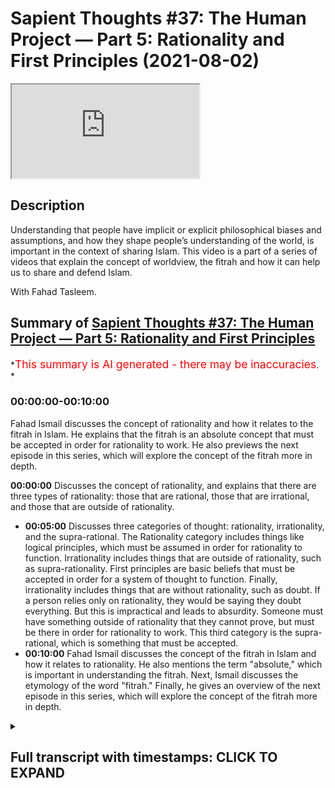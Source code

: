 # Sapient Thoughts #37: The Human Project — Part 5: Rationality and First Principles (2021-08-02)

<iframe loading='lazy' allow='autoplay' src='https://www.youtube.com/embed/KEWB4pjQFOg'></iframe>

## Description

Understanding that people have implicit or explicit philosophical biases and assumptions, and how they shape people’s understanding of the world, is important in the context of sharing Islam. This video is a part of a series of videos that explain the concept of worldview, the fitrah and how it can help us to share and defend Islam.

With Fahad Tasleem.

## Summary of [Sapient Thoughts #37: The Human Project — Part 5: Rationality and First Principles](https://www.youtube.com/watch?v=KEWB4pjQFOg)

*<span style="color:red; font-size:125%">This summary is AI generated - there may be inaccuracies</span>. *

### <a onclick="modifyYTiframeseektime('0')">00:00:00-00:10:00</a>

 Fahad Ismail discusses the concept of rationality and how it relates to the fitrah in Islam. He explains that the fitrah is an absolute concept that must be accepted in order for rationality to work. He also previews the next episode in this series, which will explore the concept of the fitrah more in depth.

**<a onclick="modifyYTiframeseektime('0')">00:00:00</a>** Discusses the concept of rationality, and explains that there are three types of rationality: those that are rational, those that are irrational, and those that are outside of rationality.

* **<a onclick="modifyYTiframeseektime('300')">00:05:00</a>** Discusses three categories of thought: rationality, irrationality, and the supra-rational. The Rationality category includes things like logical principles, which must be assumed in order for rationality to function. Irrationality includes things that are outside of rationality, such as supra-rationality. First principles are basic beliefs that must be accepted in order for a system of thought to function. Finally, irrationality includes things that are without rationality, such as doubt. If a person relies only on rationality, they would be saying they doubt everything. But this is impractical and leads to absurdity. Someone must have something outside of rationality that they cannot prove, but must be there in order for rationality to work. This third category is the supra-rational, which is something that must be accepted.
* **<a onclick="modifyYTiframeseektime('600')">00:10:00</a>**  Fahad Ismail discusses the concept of the fitrah in Islam and how it relates to rationality. He also mentions the term "absolute," which is important in understanding the fitrah. Next, Ismail discusses the etymology of the word "fitrah." Finally, he gives an overview of the next episode in this series, which will explore the concept of the fitrah more in depth.

<details><summary><h2>Full transcript with timestamps: CLICK TO EXPAND</h2></summary>

<a onclick="modifyYTiframeseektime('2')">0:00:02</a> Music  
<a onclick="modifyYTiframeseektime('14')">0:00:14</a> assalamualaikum  
<a onclick="modifyYTiframeseektime('16')">0:00:16</a> welcome to another episode of sapient  
<a onclick="modifyYTiframeseektime('18')">0:00:18</a> thoughts where we discuss theo  
<a onclick="modifyYTiframeseektime('20')">0:00:20</a> philosophical issues  
<a onclick="modifyYTiframeseektime('21')">0:00:21</a> where we give replies and answers to  
<a onclick="modifyYTiframeseektime('23')">0:00:23</a> contentions about islam  
<a onclick="modifyYTiframeseektime('25')">0:00:25</a> and where we provide a robust clear  
<a onclick="modifyYTiframeseektime('28')">0:00:28</a> unequivocal strong case  
<a onclick="modifyYTiframeseektime('31')">0:00:31</a> for the veracity of islam so in this  
<a onclick="modifyYTiframeseektime('34')">0:00:34</a> particular episode we are continuing  
<a onclick="modifyYTiframeseektime('36')">0:00:36</a> on this series that is related to or  
<a onclick="modifyYTiframeseektime('39')">0:00:39</a> talking about  
<a onclick="modifyYTiframeseektime('40')">0:00:40</a> world views and the fitra and up to this  
<a onclick="modifyYTiframeseektime('44')">0:00:44</a> point we have had a  
<a onclick="modifyYTiframeseektime('45')">0:00:45</a> quite a long extensive discussion about  
<a onclick="modifyYTiframeseektime('48')">0:00:48</a> world views  
<a onclick="modifyYTiframeseektime('49')">0:00:49</a> and we talked about its definition we  
<a onclick="modifyYTiframeseektime('51')">0:00:51</a> talked about you know the fact that  
<a onclick="modifyYTiframeseektime('52')">0:00:52</a> everyone has a world view  
<a onclick="modifyYTiframeseektime('54')">0:00:54</a> the implications of one's world view in  
<a onclick="modifyYTiframeseektime('56')">0:00:56</a> terms of you know one's opinions about  
<a onclick="modifyYTiframeseektime('58')">0:00:58</a> various things  
<a onclick="modifyYTiframeseektime('59')">0:00:59</a> answers to questions abortion euthanasia  
<a onclick="modifyYTiframeseektime('61')">0:01:01</a> whatever it might be  
<a onclick="modifyYTiframeseektime('62')">0:01:02</a> we talk about we talked about the main  
<a onclick="modifyYTiframeseektime('64')">0:01:04</a> components of a world view  
<a onclick="modifyYTiframeseektime('66')">0:01:06</a> everything from ontology and theology  
<a onclick="modifyYTiframeseektime('68')">0:01:08</a> all the way down to  
<a onclick="modifyYTiframeseektime('69')">0:01:09</a> aesthetics how one understands beauty or  
<a onclick="modifyYTiframeseektime('71')">0:01:11</a> what other results  
<a onclick="modifyYTiframeseektime('73')">0:01:13</a> a one's world view upon beauty  
<a onclick="modifyYTiframeseektime('76')">0:01:16</a> and so we also did a comparison  
<a onclick="modifyYTiframeseektime('79')">0:01:19</a> of the islamic worldview with the modern  
<a onclick="modifyYTiframeseektime('81')">0:01:21</a> world view and we spoke about that  
<a onclick="modifyYTiframeseektime('83')">0:01:23</a> extensively and in the last episode  
<a onclick="modifyYTiframeseektime('85')">0:01:25</a> we had ended off with the idea that  
<a onclick="modifyYTiframeseektime('88')">0:01:28</a> every world view  
<a onclick="modifyYTiframeseektime('90')">0:01:30</a> has axioms every worldview has basic  
<a onclick="modifyYTiframeseektime('93')">0:01:33</a> beliefs  
<a onclick="modifyYTiframeseektime('95')">0:01:35</a> now from that point someone may come now  
<a onclick="modifyYTiframeseektime('99')">0:01:39</a> especially if they understand a world  
<a onclick="modifyYTiframeseektime('101')">0:01:41</a> view or if they're  
<a onclick="modifyYTiframeseektime('102')">0:01:42</a> if they claim that they are coming from  
<a onclick="modifyYTiframeseektime('105')">0:01:45</a> a modern world view or a  
<a onclick="modifyYTiframeseektime('107')">0:01:47</a> you know or a scientific world view  
<a onclick="modifyYTiframeseektime('110')">0:01:50</a> whatever it might be  
<a onclick="modifyYTiframeseektime('111')">0:01:51</a> they may make a certain claim they may  
<a onclick="modifyYTiframeseektime('112')">0:01:52</a> say look my  
<a onclick="modifyYTiframeseektime('114')">0:01:54</a> world view the world view that i adopt  
<a onclick="modifyYTiframeseektime('117')">0:01:57</a> is based upon  
<a onclick="modifyYTiframeseektime('119')">0:01:59</a> rationality and not fairy tales because  
<a onclick="modifyYTiframeseektime('122')">0:02:02</a> you have a religion you believe in a  
<a onclick="modifyYTiframeseektime('124')">0:02:04</a> supernatural  
<a onclick="modifyYTiframeseektime('125')">0:02:05</a> you believe in a supernatural reality  
<a onclick="modifyYTiframeseektime('127')">0:02:07</a> you believe in a god and so on and so  
<a onclick="modifyYTiframeseektime('129')">0:02:09</a> forth with all of these  
<a onclick="modifyYTiframeseektime('130')">0:02:10</a> you know things my role my worldview is  
<a onclick="modifyYTiframeseektime('133')">0:02:13</a> based on rationality unlike your  
<a onclick="modifyYTiframeseektime('134')">0:02:14</a> worldview which is based on  
<a onclick="modifyYTiframeseektime('136')">0:02:16</a> just fairy tales now it's interesting  
<a onclick="modifyYTiframeseektime('138')">0:02:18</a> contention  
<a onclick="modifyYTiframeseektime('139')">0:02:19</a> but it's very important to now if that's  
<a onclick="modifyYTiframeseektime('141')">0:02:21</a> the claim that my world views based on  
<a onclick="modifyYTiframeseektime('143')">0:02:23</a> rationality  
<a onclick="modifyYTiframeseektime('144')">0:02:24</a> to break this down a little further and  
<a onclick="modifyYTiframeseektime('146')">0:02:26</a> understand  
<a onclick="modifyYTiframeseektime('148')">0:02:28</a> rationality and its limits and to  
<a onclick="modifyYTiframeseektime('150')">0:02:30</a> understand rationality in a broader  
<a onclick="modifyYTiframeseektime('152')">0:02:32</a> perspective where we incorporate the  
<a onclick="modifyYTiframeseektime('154')">0:02:34</a> idea of axioms  
<a onclick="modifyYTiframeseektime('155')">0:02:35</a> to truly understand what rationality is  
<a onclick="modifyYTiframeseektime('159')">0:02:39</a> what are its limits and you know how do  
<a onclick="modifyYTiframeseektime('161')">0:02:41</a> we move forward in this area so  
<a onclick="modifyYTiframeseektime('163')">0:02:43</a> most people when they think of  
<a onclick="modifyYTiframeseektime('166')">0:02:46</a> rationality  
<a onclick="modifyYTiframeseektime('167')">0:02:47</a> and perhaps if they haven't thought  
<a onclick="modifyYTiframeseektime('168')">0:02:48</a> about it too deeply they basically  
<a onclick="modifyYTiframeseektime('171')">0:02:51</a> bifurcate rationality in the sense that  
<a onclick="modifyYTiframeseektime('173')">0:02:53</a> they say there are things that are  
<a onclick="modifyYTiframeseektime('174')">0:02:54</a> rational  
<a onclick="modifyYTiframeseektime('175')">0:02:55</a> and there are things that are irrational  
<a onclick="modifyYTiframeseektime('177')">0:02:57</a> so a simple rational statement is  
<a onclick="modifyYTiframeseektime('179')">0:02:59</a> i am fahad an irrational statement is  
<a onclick="modifyYTiframeseektime('182')">0:03:02</a> if i said i am a married bachelor  
<a onclick="modifyYTiframeseektime('186')">0:03:06</a> now simple rational statements pretty  
<a onclick="modifyYTiframeseektime('188')">0:03:08</a> straightforward it's logical  
<a onclick="modifyYTiframeseektime('190')">0:03:10</a> an irrational statement like i am a  
<a onclick="modifyYTiframeseektime('191')">0:03:11</a> married bachelor well it's illogical  
<a onclick="modifyYTiframeseektime('194')">0:03:14</a> why well because someone who is a  
<a onclick="modifyYTiframeseektime('196')">0:03:16</a> bachelor  
<a onclick="modifyYTiframeseektime('197')">0:03:17</a> is not married and someone who's married  
<a onclick="modifyYTiframeseektime('199')">0:03:19</a> has ceased to be a bachelor in other  
<a onclick="modifyYTiframeseektime('201')">0:03:21</a> words  
<a onclick="modifyYTiframeseektime('202')">0:03:22</a> they by definition are mutually  
<a onclick="modifyYTiframeseektime('204')">0:03:24</a> exclusive  
<a onclick="modifyYTiframeseektime('206')">0:03:26</a> right so you cannot be a bachelor and be  
<a onclick="modifyYTiframeseektime('208')">0:03:28</a> married at the same time  
<a onclick="modifyYTiframeseektime('209')">0:03:29</a> now that seems irrational and seems  
<a onclick="modifyYTiframeseektime('212')">0:03:32</a> illogical  
<a onclick="modifyYTiframeseektime('213')">0:03:33</a> and it goes against the logical  
<a onclick="modifyYTiframeseektime('215')">0:03:35</a> principle of mutual exclusivity  
<a onclick="modifyYTiframeseektime('218')">0:03:38</a> now imagine that you came to me and you  
<a onclick="modifyYTiframeseektime('220')">0:03:40</a> said fahad  
<a onclick="modifyYTiframeseektime('221')">0:03:41</a> you can't be a married bachelor that's  
<a onclick="modifyYTiframeseektime('223')">0:03:43</a> that's that's  
<a onclick="modifyYTiframeseektime('224')">0:03:44</a> illogical that's irrational and i was  
<a onclick="modifyYTiframeseektime('227')">0:03:47</a> very stubborn and i was very obstinate i  
<a onclick="modifyYTiframeseektime('229')">0:03:49</a> said well you know what  
<a onclick="modifyYTiframeseektime('230')">0:03:50</a> i am a married bachelor i don't care  
<a onclick="modifyYTiframeseektime('232')">0:03:52</a> what you say prove to me  
<a onclick="modifyYTiframeseektime('235')">0:03:55</a> that i can't be a mad bachelor now you  
<a onclick="modifyYTiframeseektime('237')">0:03:57</a> might say well  
<a onclick="modifyYTiframeseektime('238')">0:03:58</a> that's very easy because a married  
<a onclick="modifyYTiframeseektime('240')">0:04:00</a> bachelor goes against the  
<a onclick="modifyYTiframeseektime('242')">0:04:02</a> logical principle of mutual exclusivity  
<a onclick="modifyYTiframeseektime('246')">0:04:06</a> you cannot be something and not be  
<a onclick="modifyYTiframeseektime('247')">0:04:07</a> something at the same time i can't be  
<a onclick="modifyYTiframeseektime('248')">0:04:08</a> fahad and not fahad at the same time  
<a onclick="modifyYTiframeseektime('250')">0:04:10</a> simple principle but then i i  
<a onclick="modifyYTiframeseektime('254')">0:04:14</a> respond i said you know what prove to me  
<a onclick="modifyYTiframeseektime('257')">0:04:17</a> that the principle is true  
<a onclick="modifyYTiframeseektime('260')">0:04:20</a> you see the principle is accepted  
<a onclick="modifyYTiframeseektime('263')">0:04:23</a> you start with the principle and then  
<a onclick="modifyYTiframeseektime('265')">0:04:25</a> you move forward  
<a onclick="modifyYTiframeseektime('266')">0:04:26</a> but you do not prove the principle and  
<a onclick="modifyYTiframeseektime('269')">0:04:29</a> so  
<a onclick="modifyYTiframeseektime('270')">0:04:30</a> in reality you can say rationality can  
<a onclick="modifyYTiframeseektime('272')">0:04:32</a> be divided into three  
<a onclick="modifyYTiframeseektime('274')">0:04:34</a> not just not bifurcated into two but  
<a onclick="modifyYTiframeseektime('276')">0:04:36</a> rather there's three categories of  
<a onclick="modifyYTiframeseektime('277')">0:04:37</a> rationality  
<a onclick="modifyYTiframeseektime('278')">0:04:38</a> you have those things those ideas and  
<a onclick="modifyYTiframeseektime('280')">0:04:40</a> statements that are rational  
<a onclick="modifyYTiframeseektime('282')">0:04:42</a> i am fahad you have those statements and  
<a onclick="modifyYTiframeseektime('284')">0:04:44</a> ideas that are irrational  
<a onclick="modifyYTiframeseektime('285')">0:04:45</a> things like i'm a married bachelor you  
<a onclick="modifyYTiframeseektime('287')">0:04:47</a> know that looks like a square circle  
<a onclick="modifyYTiframeseektime('289')">0:04:49</a> whatever it might be but then you have  
<a onclick="modifyYTiframeseektime('292')">0:04:52</a> those concepts and ideas or those  
<a onclick="modifyYTiframeseektime('294')">0:04:54</a> those concepts ideas that are outside of  
<a onclick="modifyYTiframeseektime('297')">0:04:57</a> rationality  
<a onclick="modifyYTiframeseektime('299')">0:04:59</a> that they they're outside of rationality  
<a onclick="modifyYTiframeseektime('301')">0:05:01</a> meaning  
<a onclick="modifyYTiframeseektime('302')">0:05:02</a> they cannot be proven but  
<a onclick="modifyYTiframeseektime('305')">0:05:05</a> they must be there in order for  
<a onclick="modifyYTiframeseektime('307')">0:05:07</a> rationality itself to function  
<a onclick="modifyYTiframeseektime('309')">0:05:09</a> like logical principles this third  
<a onclick="modifyYTiframeseektime('311')">0:05:11</a> category that's outside of rationality  
<a onclick="modifyYTiframeseektime('313')">0:05:13</a> we can say it's  
<a onclick="modifyYTiframeseektime('314')">0:05:14</a> supra-rational now this  
<a onclick="modifyYTiframeseektime('317')">0:05:17</a> idea of the supra-rational in the  
<a onclick="modifyYTiframeseektime('320')">0:05:20</a> islamic framework in the islamic  
<a onclick="modifyYTiframeseektime('323')">0:05:23</a> paradigm or islamic  
<a onclick="modifyYTiframeseektime('324')">0:05:24</a> world view the term that we can apply  
<a onclick="modifyYTiframeseektime('327')">0:05:27</a> in just in a general sense would be the  
<a onclick="modifyYTiframeseektime('330')">0:05:30</a> term  
<a onclick="modifyYTiframeseektime('330')">0:05:30</a> fitra that which is outside of  
<a onclick="modifyYTiframeseektime('333')">0:05:33</a> rationality and without that  
<a onclick="modifyYTiframeseektime('335')">0:05:35</a> rationality breaks down so you have the  
<a onclick="modifyYTiframeseektime('337')">0:05:37</a> super rational  
<a onclick="modifyYTiframeseektime('339')">0:05:39</a> a concept like rationality that's what  
<a onclick="modifyYTiframeseektime('340')">0:05:40</a> we call or  
<a onclick="modifyYTiframeseektime('342')">0:05:42</a> that which is irrational whatever it  
<a onclick="modifyYTiframeseektime('345')">0:05:45</a> might be but  
<a onclick="modifyYTiframeseektime('346')">0:05:46</a> you understand the point that there are  
<a onclick="modifyYTiframeseektime('348')">0:05:48</a> three categories you can say  
<a onclick="modifyYTiframeseektime('350')">0:05:50</a> irrationality  
<a onclick="modifyYTiframeseektime('351')">0:05:51</a> so therefore you have that which is  
<a onclick="modifyYTiframeseektime('354')">0:05:54</a> super irrational that which is outside  
<a onclick="modifyYTiframeseektime('355')">0:05:55</a> of rationality  
<a onclick="modifyYTiframeseektime('356')">0:05:56</a> something that you assume that you  
<a onclick="modifyYTiframeseektime('358')">0:05:58</a> cannot prove but you must start in order  
<a onclick="modifyYTiframeseektime('360')">0:06:00</a> for rationale to work  
<a onclick="modifyYTiframeseektime('361')">0:06:01</a> things like logical principles then you  
<a onclick="modifyYTiframeseektime('363')">0:06:03</a> have rationality and then you have  
<a onclick="modifyYTiframeseektime('364')">0:06:04</a> irrationality  
<a onclick="modifyYTiframeseektime('366')">0:06:06</a> now to kind of expand this out a little  
<a onclick="modifyYTiframeseektime('368')">0:06:08</a> bit more  
<a onclick="modifyYTiframeseektime('369')">0:06:09</a> this concept of the supra rational is  
<a onclick="modifyYTiframeseektime('372')">0:06:12</a> something that must be accepted there is  
<a onclick="modifyYTiframeseektime('376')">0:06:16</a> no system of thought that  
<a onclick="modifyYTiframeseektime('379')">0:06:19</a> can be devoid of the super rational or  
<a onclick="modifyYTiframeseektime('382')">0:06:22</a> can be devoid of let's say  
<a onclick="modifyYTiframeseektime('384')">0:06:24</a> those things we call axioms basic  
<a onclick="modifyYTiframeseektime('387')">0:06:27</a> beliefs  
<a onclick="modifyYTiframeseektime('388')">0:06:28</a> first principles all of those are  
<a onclick="modifyYTiframeseektime('391')">0:06:31</a> referring to  
<a onclick="modifyYTiframeseektime('392')">0:06:32</a> those that starting point that you must  
<a onclick="modifyYTiframeseektime('395')">0:06:35</a> assume  
<a onclick="modifyYTiframeseektime('395')">0:06:35</a> that you cannot prove now what if  
<a onclick="modifyYTiframeseektime('397')">0:06:37</a> someone says and they were obstinate and  
<a onclick="modifyYTiframeseektime('399')">0:06:39</a> they said well  
<a onclick="modifyYTiframeseektime('400')">0:06:40</a> i only believe in rationality i don't  
<a onclick="modifyYTiframeseektime('402')">0:06:42</a> have to buy into that whole  
<a onclick="modifyYTiframeseektime('403')">0:06:43</a> axioms axiomatic truths whatever it  
<a onclick="modifyYTiframeseektime('406')">0:06:46</a> might be  
<a onclick="modifyYTiframeseektime('407')">0:06:47</a> i just rely on my rationality  
<a onclick="modifyYTiframeseektime('410')">0:06:50</a> this can be this is a major problem  
<a onclick="modifyYTiframeseektime('413')">0:06:53</a> because  
<a onclick="modifyYTiframeseektime('414')">0:06:54</a> if you rely only on rationality you then  
<a onclick="modifyYTiframeseektime('416')">0:06:56</a> would  
<a onclick="modifyYTiframeseektime('417')">0:06:57</a> basically be saying i need proof for  
<a onclick="modifyYTiframeseektime('420')">0:07:00</a> anything that's stated the problem is  
<a onclick="modifyYTiframeseektime('424')">0:07:04</a> if you need proof for every single thing  
<a onclick="modifyYTiframeseektime('426')">0:07:06</a> that's ever stated every single thing  
<a onclick="modifyYTiframeseektime('427')">0:07:07</a> that you believe  
<a onclick="modifyYTiframeseektime('429')">0:07:09</a> that means you need proof add infinitum  
<a onclick="modifyYTiframeseektime('432')">0:07:12</a> in a sense it's like saying i doubt  
<a onclick="modifyYTiframeseektime('434')">0:07:14</a> everything  
<a onclick="modifyYTiframeseektime('436')">0:07:16</a> because the reality is there is no  
<a onclick="modifyYTiframeseektime('438')">0:07:18</a> theorem that can be internally defended  
<a onclick="modifyYTiframeseektime('440')">0:07:20</a> you can't say because this because it's  
<a onclick="modifyYTiframeseektime('442')">0:07:22</a> because this forever let me give an  
<a onclick="modifyYTiframeseektime('444')">0:07:24</a> example to drive the point home  
<a onclick="modifyYTiframeseektime('445')">0:07:25</a> imagine now my son comes into the  
<a onclick="modifyYTiframeseektime('447')">0:07:27</a> kitchen  
<a onclick="modifyYTiframeseektime('449')">0:07:29</a> and he takes out the knife from the  
<a onclick="modifyYTiframeseektime('450')">0:07:30</a> drawer and i say to him  
<a onclick="modifyYTiframeseektime('452')">0:07:32</a> look you've got to put the knife away  
<a onclick="modifyYTiframeseektime('454')">0:07:34</a> man he says why he said well the knife  
<a onclick="modifyYTiframeseektime('456')">0:07:36</a> is sharp  
<a onclick="modifyYTiframeseektime('457')">0:07:37</a> they can cut you he says why i said well  
<a onclick="modifyYTiframeseektime('459')">0:07:39</a> the knife is sharp and that's why i  
<a onclick="modifyYTiframeseektime('460')">0:07:40</a> would cut you says well why  
<a onclick="modifyYTiframeseektime('462')">0:07:42</a> i say well because the manufacturer made  
<a onclick="modifyYTiframeseektime('463')">0:07:43</a> it that way he says why  
<a onclick="modifyYTiframeseektime('465')">0:07:45</a> now notice he's demanding a proof for  
<a onclick="modifyYTiframeseektime('467')">0:07:47</a> all these a reason  
<a onclick="modifyYTiframeseektime('468')">0:07:48</a> why i need some sort of proof i need i  
<a onclick="modifyYTiframeseektime('470')">0:07:50</a> need a solid reason for this  
<a onclick="modifyYTiframeseektime('471')">0:07:51</a> why well because the knife is sharp it's  
<a onclick="modifyYTiframeseektime('474')">0:07:54</a> manufactured like that  
<a onclick="modifyYTiframeseektime('475')">0:07:55</a> he says why i say well because the  
<a onclick="modifyYTiframeseektime('478')">0:07:58</a> manufacturer made it that way well why  
<a onclick="modifyYTiframeseektime('480')">0:08:00</a> well because we need knives to like cut  
<a onclick="modifyYTiframeseektime('482')">0:08:02</a> things like fruit  
<a onclick="modifyYTiframeseektime('484')">0:08:04</a> he said why well because fruit has a  
<a onclick="modifyYTiframeseektime('486')">0:08:06</a> certain  
<a onclick="modifyYTiframeseektime('487')">0:08:07</a> uh you know has a certain utility when  
<a onclick="modifyYTiframeseektime('489')">0:08:09</a> it comes to being cut  
<a onclick="modifyYTiframeseektime('490')">0:08:10</a> it's easier to eat he says why you can  
<a onclick="modifyYTiframeseektime('493')">0:08:13</a> understand that at a certain point i  
<a onclick="modifyYTiframeseektime('494')">0:08:14</a> would say  
<a onclick="modifyYTiframeseektime('495')">0:08:15</a> because i said so that's why because  
<a onclick="modifyYTiframeseektime('498')">0:08:18</a> there's no theorem that is infinitely  
<a onclick="modifyYTiframeseektime('499')">0:08:19</a> defendable you can't say because this  
<a onclick="modifyYTiframeseektime('501')">0:08:21</a> because it's because this  
<a onclick="modifyYTiframeseektime('502')">0:08:22</a> if someone makes the claim that  
<a onclick="modifyYTiframeseektime('505')">0:08:25</a> everything can be proven rationally and  
<a onclick="modifyYTiframeseektime('507')">0:08:27</a> i will only deal with  
<a onclick="modifyYTiframeseektime('509')">0:08:29</a> the rational not the super rational not  
<a onclick="modifyYTiframeseektime('510')">0:08:30</a> axioms axiomatic truths  
<a onclick="modifyYTiframeseektime('513')">0:08:33</a> then this person is in trouble because  
<a onclick="modifyYTiframeseektime('514')">0:08:34</a> in essence what they're saying is that i  
<a onclick="modifyYTiframeseektime('516')">0:08:36</a> doubt everything  
<a onclick="modifyYTiframeseektime('518')">0:08:38</a> but why is this person in trouble  
<a onclick="modifyYTiframeseektime('519')">0:08:39</a> because if you say you doubt  
<a onclick="modifyYTiframeseektime('521')">0:08:41</a> everything you have to doubt your doubt  
<a onclick="modifyYTiframeseektime('525')">0:08:45</a> which leaves you intellectually  
<a onclick="modifyYTiframeseektime('526')">0:08:46</a> paralyzed now the reality is  
<a onclick="modifyYTiframeseektime('529')">0:08:49</a> this type of extreme skepticism it's not  
<a onclick="modifyYTiframeseektime('532')">0:08:52</a> practical either  
<a onclick="modifyYTiframeseektime('533')">0:08:53</a> imagine now you get a call and you have  
<a onclick="modifyYTiframeseektime('536')">0:08:56</a> this sort of doubting everything in  
<a onclick="modifyYTiframeseektime('537')">0:08:57</a> doubt and doubt at infinitum  
<a onclick="modifyYTiframeseektime('539')">0:08:59</a> and you just doubt everything well how  
<a onclick="modifyYTiframeseektime('541')">0:09:01</a> could you possibly function imagine  
<a onclick="modifyYTiframeseektime('543')">0:09:03</a> imagine you get a call and the and your  
<a onclick="modifyYTiframeseektime('545')">0:09:05</a> phone says  
<a onclick="modifyYTiframeseektime('546')">0:09:06</a> uh mom and you pick up your phone and  
<a onclick="modifyYTiframeseektime('549')">0:09:09</a> you say well first of all you'd be like  
<a onclick="modifyYTiframeseektime('550')">0:09:10</a> wait a minute  
<a onclick="modifyYTiframeseektime('550')">0:09:10</a> is that my mom how do i know it's my mom  
<a onclick="modifyYTiframeseektime('553')">0:09:13</a> uh it says mom  
<a onclick="modifyYTiframeseektime('554')">0:09:14</a> how can i trust the phone how do i know  
<a onclick="modifyYTiframeseektime('556')">0:09:16</a> the phone is real how do i know the  
<a onclick="modifyYTiframeseektime('557')">0:09:17</a> phone is actually functional  
<a onclick="modifyYTiframeseektime('558')">0:09:18</a> and then let's say somehow you pick up  
<a onclick="modifyYTiframeseektime('560')">0:09:20</a> the phone hello and it's your let's  
<a onclick="modifyYTiframeseektime('562')">0:09:22</a> let's say it's your mom's voice then you  
<a onclick="modifyYTiframeseektime('563')">0:09:23</a> say wait a minute is that my mom  
<a onclick="modifyYTiframeseektime('565')">0:09:25</a> how do i know it's my mom i have to  
<a onclick="modifyYTiframeseektime('567')">0:09:27</a> doubt that it's my mom and so on and so  
<a onclick="modifyYTiframeseektime('569')">0:09:29</a> forth and your mom says well could you  
<a onclick="modifyYTiframeseektime('570')">0:09:30</a> please come  
<a onclick="modifyYTiframeseektime('570')">0:09:30</a> i got a flat tire i need your help and  
<a onclick="modifyYTiframeseektime('572')">0:09:32</a> say well i'm not sure i doubt  
<a onclick="modifyYTiframeseektime('575')">0:09:35</a> you understand that this gets into  
<a onclick="modifyYTiframeseektime('577')">0:09:37</a> absurdity  
<a onclick="modifyYTiframeseektime('578')">0:09:38</a> no one lives like that and so by  
<a onclick="modifyYTiframeseektime('580')">0:09:40</a> necessity you have to have  
<a onclick="modifyYTiframeseektime('582')">0:09:42</a> something that's outside of rationality  
<a onclick="modifyYTiframeseektime('585')">0:09:45</a> that you cannot prove but must be there  
<a onclick="modifyYTiframeseektime('588')">0:09:48</a> in order for rationality to work  
<a onclick="modifyYTiframeseektime('590')">0:09:50</a> and someone gave a very interesting way  
<a onclick="modifyYTiframeseektime('592')">0:09:52</a> a very interesting  
<a onclick="modifyYTiframeseektime('593')">0:09:53</a> conceptual way of understanding this  
<a onclick="modifyYTiframeseektime('596')">0:09:56</a> that is by comparing it to  
<a onclick="modifyYTiframeseektime('597')">0:09:57</a> a solvent and imagine someone coming and  
<a onclick="modifyYTiframeseektime('600')">0:10:00</a> saying i have this great solvent  
<a onclick="modifyYTiframeseektime('602')">0:10:02</a> and it can dissolve anything  
<a onclick="modifyYTiframeseektime('606')">0:10:06</a> now that's like a person saying i can  
<a onclick="modifyYTiframeseektime('608')">0:10:08</a> rationally prove  
<a onclick="modifyYTiframeseektime('610')">0:10:10</a> anything i don't need axioms i don't  
<a onclick="modifyYTiframeseektime('612')">0:10:12</a> need this concept of that which is  
<a onclick="modifyYTiframeseektime('613')">0:10:13</a> outside the right the supra rational  
<a onclick="modifyYTiframeseektime('616')">0:10:16</a> now if someone came to you and said this  
<a onclick="modifyYTiframeseektime('619')">0:10:19</a> that i have  
<a onclick="modifyYTiframeseektime('620')">0:10:20</a> this you know solvent that can dissolve  
<a onclick="modifyYTiframeseektime('622')">0:10:22</a> anything  
<a onclick="modifyYTiframeseektime('624')">0:10:24</a> you want to ask them what bottle will  
<a onclick="modifyYTiframeseektime('626')">0:10:26</a> you keep it in  
<a onclick="modifyYTiframeseektime('629')">0:10:29</a> so you see the rationale rationality  
<a onclick="modifyYTiframeseektime('632')">0:10:32</a> is a great solvent but you still need a  
<a onclick="modifyYTiframeseektime('634')">0:10:34</a> bottle to keep it in  
<a onclick="modifyYTiframeseektime('635')">0:10:35</a> right and that's where the term ab  
<a onclick="modifyYTiframeseektime('637')">0:10:37</a> solute comes  
<a onclick="modifyYTiframeseektime('639')">0:10:39</a> absolute right that which is not  
<a onclick="modifyYTiframeseektime('641')">0:10:41</a> solvable that was not soluble that was  
<a onclick="modifyYTiframeseektime('643')">0:10:43</a> not solvable  
<a onclick="modifyYTiframeseektime('644')">0:10:44</a> you can't solve it and so you need an  
<a onclick="modifyYTiframeseektime('646')">0:10:46</a> absolute  
<a onclick="modifyYTiframeseektime('648')">0:10:48</a> so you need so you might have the  
<a onclick="modifyYTiframeseektime('649')">0:10:49</a> absolute solvent to dissolve anything  
<a onclick="modifyYTiframeseektime('651')">0:10:51</a> but the problem is you still need a  
<a onclick="modifyYTiframeseektime('652')">0:10:52</a> bottle keep it in  
<a onclick="modifyYTiframeseektime('653')">0:10:53</a> so therefore what we can see is that  
<a onclick="modifyYTiframeseektime('655')">0:10:55</a> rationality  
<a onclick="modifyYTiframeseektime('657')">0:10:57</a> you know needs something outside of  
<a onclick="modifyYTiframeseektime('659')">0:10:59</a> itself  
<a onclick="modifyYTiframeseektime('660')">0:11:00</a> from from when we look at when we apply  
<a onclick="modifyYTiframeseektime('663')">0:11:03</a> islamic parlance  
<a onclick="modifyYTiframeseektime('664')">0:11:04</a> to these concepts of the super rational  
<a onclick="modifyYTiframeseektime('666')">0:11:06</a> the rational  
<a onclick="modifyYTiframeseektime('667')">0:11:07</a> and the irrational i mentioned earlier  
<a onclick="modifyYTiframeseektime('669')">0:11:09</a> that the super rational can be  
<a onclick="modifyYTiframeseektime('671')">0:11:11</a> can be roughly equated to what we call  
<a onclick="modifyYTiframeseektime('674')">0:11:14</a> the fitrah  
<a onclick="modifyYTiframeseektime('675')">0:11:15</a> and of course there are other elements  
<a onclick="modifyYTiframeseektime('677')">0:11:17</a> of the fitrah so for instance  
<a onclick="modifyYTiframeseektime('678')">0:11:18</a> aesthetic tastes are part of the fitrah  
<a onclick="modifyYTiframeseektime('681')">0:11:21</a> certain types of smells  
<a onclick="modifyYTiframeseektime('683')">0:11:23</a> are part of the fitrah your ability to  
<a onclick="modifyYTiframeseektime('686')">0:11:26</a> appreciate let's say beautiful poetry  
<a onclick="modifyYTiframeseektime('687')">0:11:27</a> again aesthetic taste  
<a onclick="modifyYTiframeseektime('688')">0:11:28</a> are part of the fitra and you can you  
<a onclick="modifyYTiframeseektime('690')">0:11:30</a> can imagine how this would work  
<a onclick="modifyYTiframeseektime('692')">0:11:32</a> like if you go out to see a beautiful  
<a onclick="modifyYTiframeseektime('694')">0:11:34</a> sunset with your spouse  
<a onclick="modifyYTiframeseektime('696')">0:11:36</a> or your significant other and you look  
<a onclick="modifyYTiframeseektime('698')">0:11:38</a> at the sunset you say wow that's  
<a onclick="modifyYTiframeseektime('699')">0:11:39</a> beautiful  
<a onclick="modifyYTiframeseektime('700')">0:11:40</a> and your significant other says that's  
<a onclick="modifyYTiframeseektime('702')">0:11:42</a> ugly  
<a onclick="modifyYTiframeseektime('703')">0:11:43</a> prove to me rationally that that's  
<a onclick="modifyYTiframeseektime('705')">0:11:45</a> beautiful  
<a onclick="modifyYTiframeseektime('706')">0:11:46</a> again you're really there's nowhere to  
<a onclick="modifyYTiframeseektime('708')">0:11:48</a> go so  
<a onclick="modifyYTiframeseektime('710')">0:11:50</a> in this particular episode we have so  
<a onclick="modifyYTiframeseektime('712')">0:11:52</a> far discussed  
<a onclick="modifyYTiframeseektime('713')">0:11:53</a> the idea of the super rational and we  
<a onclick="modifyYTiframeseektime('716')">0:11:56</a> have touched upon  
<a onclick="modifyYTiframeseektime('717')">0:11:57</a> the concept of the fitrah we're starting  
<a onclick="modifyYTiframeseektime('719')">0:11:59</a> this discussion on the fitrah  
<a onclick="modifyYTiframeseektime('721')">0:12:01</a> in the next episode we're going to be  
<a onclick="modifyYTiframeseektime('723')">0:12:03</a> taking a deeper dive into the concept of  
<a onclick="modifyYTiframeseektime('725')">0:12:05</a> the fitrah from the islamic worldview  
<a onclick="modifyYTiframeseektime('727')">0:12:07</a> and again just to understand where we're  
<a onclick="modifyYTiframeseektime('730')">0:12:10</a> going  
<a onclick="modifyYTiframeseektime('730')">0:12:10</a> we understand that we are trying to now  
<a onclick="modifyYTiframeseektime('733')">0:12:13</a> look at  
<a onclick="modifyYTiframeseektime('734')">0:12:14</a> what are the axioms or the first  
<a onclick="modifyYTiframeseektime('736')">0:12:16</a> principles within the islamic framework  
<a onclick="modifyYTiframeseektime('739')">0:12:19</a> and we said that that those first  
<a onclick="modifyYTiframeseektime('740')">0:12:20</a> principles is what we call  
<a onclick="modifyYTiframeseektime('743')">0:12:23</a> the fitrah or they're part of the fitrah  
<a onclick="modifyYTiframeseektime('745')">0:12:25</a> in the next episode we're going to look  
<a onclick="modifyYTiframeseektime('747')">0:12:27</a> at  
<a onclick="modifyYTiframeseektime('747')">0:12:27</a> what exactly is the fitra how do we  
<a onclick="modifyYTiframeseektime('749')">0:12:29</a> understand the fitrah  
<a onclick="modifyYTiframeseektime('751')">0:12:31</a> from the islamic paradigm and we'll take  
<a onclick="modifyYTiframeseektime('754')">0:12:34</a> a deeper dive into  
<a onclick="modifyYTiframeseektime('755')">0:12:35</a> the etymology of the word and so on and  
<a onclick="modifyYTiframeseektime('758')">0:12:38</a> so forth to give a deeper understanding  
<a onclick="modifyYTiframeseektime('759')">0:12:39</a> of what the fitrah is  
<a onclick="modifyYTiframeseektime('761')">0:12:41</a> from the islamic paradigm so until then  
<a onclick="modifyYTiframeseektime('764')">0:12:44</a> this is fahad islam  
<a onclick="modifyYTiframeseektime('765')">0:12:45</a> and these are sapient thoughts  
<a onclick="modifyYTiframeseektime('774')">0:12:54</a> all right  
</details>
